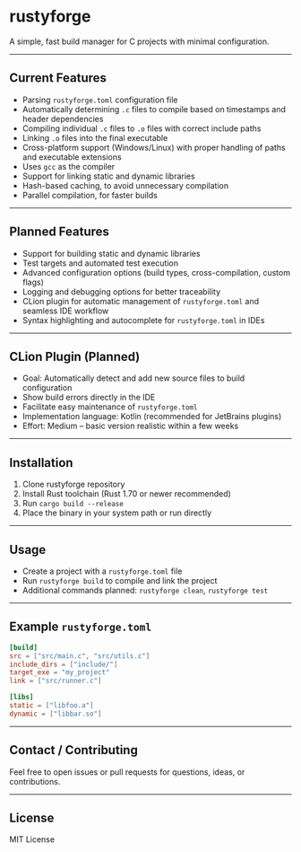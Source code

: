# rustyforge

A simple, fast build manager for C projects with minimal configuration.

---

## Current Features

- Parsing `rustyforge.toml` configuration file  
- Automatically determining `.c` files to compile based on timestamps and header dependencies  
- Compiling individual `.c` files to `.o` files with correct include paths  
- Linking `.o` files into the final executable  
- Cross-platform support (Windows/Linux) with proper handling of paths and executable extensions  
- Uses `gcc` as the compiler
- Support for linking static and dynamic libraries
- Hash-based caching, to avoid unnecessary compilation
- Parallel compilation, for faster builds
---

## Planned Features

- Support for building static and dynamic libraries
- Test targets and automated test execution  
- Advanced configuration options (build types, cross-compilation, custom flags)  
- Logging and debugging options for better traceability  
- CLion plugin for automatic management of `rustyforge.toml` and seamless IDE workflow  
- Syntax highlighting and autocomplete for `rustyforge.toml` in IDEs

---

## CLion Plugin (Planned)

- Goal: Automatically detect and add new source files to build configuration  
- Show build errors directly in the IDE  
- Facilitate easy maintenance of `rustyforge.toml`  
- Implementation language: Kotlin (recommended for JetBrains plugins)  
- Effort: Medium – basic version realistic within a few weeks

---

## Installation

1. Clone rustyforge repository  
2. Install Rust toolchain (Rust 1.70 or newer recommended)  
3. Run `cargo build --release`  
4. Place the binary in your system path or run directly

---

## Usage

- Create a project with a `rustyforge.toml` file  
- Run `rustyforge build` to compile and link the project  
- Additional commands planned: `rustyforge clean`, `rustyforge test`

---

## Example `rustyforge.toml`

```toml
[build]
src = ["src/main.c", "src/utils.c"]
include_dirs = ["include/"]
target_exe = "my_project"
link = ["src/runner.c"]

[libs]
static = ["libfoo.a"]
dynamic = ["libbar.so"]
```

---

## Contact / Contributing

Feel free to open issues or pull requests for questions, ideas, or contributions.

---

## License

MIT License
